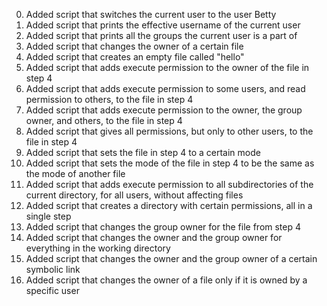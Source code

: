 <ol start="0">
<li>Added script that switches the current user to the user Betty</li>
<li>Added script that prints the effective username of the current user</li>
<li>Added script that prints all the groups the current user is a part of</li>
<li>Added script that changes the owner of a certain file</li>
<li>Added script that creates an empty file called "hello"</li>
<li>Added script that adds execute permission to the owner of the file in step 4</li>
<li>Added script that adds execute permission to some users, and read permission to others, to the file in step 4</li>
<li>Added script that adds execute permission to the owner, the group owner, and others, to the file in step 4</li>
<li>Added script that gives all permissions, but only to other users, to the file in step 4</li>
<li>Added script that sets the file in step 4 to a certain mode</li>
<li>Added script that sets the mode of the file in step 4 to be the same as the mode of another file</li>
<li>Added script that adds execute permission to all subdirectories of the current directory, for all users, without affecting files</li>
<li>Added script that creates a directory with certain permissions, all in a single step</li>
<li>Added script that changes the group owner for the file from step 4</li>
<li>Added script that changes the owner and the group owner for everything in the working directory</li>
<li>Added script that changes the owner and the group owner of a certain symbolic link</li>
<li>Added script that changes the owner of a file only if it is owned by a specific user</li>
</ol>
